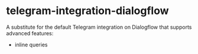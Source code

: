 # telegram-integration-dialogflow
A substitute for the default Telegram integration on Dialogflow that supports advanced features:
* inline queries
